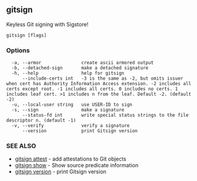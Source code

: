 ## gitsign

Keyless Git signing with Sigstore!

```
gitsign [flags]
```

### Options

```
  -a, --armor               create ascii armored output
  -b, --detached-sign       make a detached signature
  -h, --help                help for gitsign
      --include-certs int   -3 is the same as -2, but omits issuer when cert has Authority Information Access extension. -2 includes all certs except root. -1 includes all certs. 0 includes no certs. 1 includes leaf cert. >1 includes n from the leaf. Default -2. (default -2)
  -u, --local-user string   use USER-ID to sign
  -s, --sign                make a signature
      --status-fd int       write special status strings to the file descriptor n. (default -1)
  -v, --verify              verify a signature
      --version             print Gitsign version
```

### SEE ALSO

* [gitsign attest](gitsign_attest.md)	 - add attestations to Git objects
* [gitsign show](gitsign_show.md)	 - Show source predicate information
* [gitsign version](gitsign_version.md)	 - print Gitsign version

